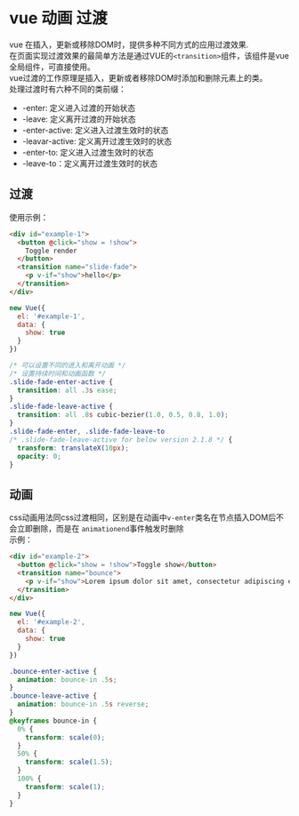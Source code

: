 # vue 动画 过渡

vue 在插入，更新或移除DOM时，提供多种不同方式的应用过渡效果.   
在页面实现过渡效果的最简单方法是通过VUE的`<transition>`组件，该组件是vue全局组件，可直接使用。  
vue过渡的工作原理是插入，更新或者移除DOM时添加和删除元素上的类。   
处理过渡时有六种不同的类前缀：
- -enter: 定义进入过渡的开始状态
- -leave: 定义离开过渡的开始状态
- -enter-active: 定义进入过渡生效时的状态
- -leavar-active: 定义离开过渡生效时的状态
- -enter-to: 定义进入过渡生效时的状态
- -leave-to：定义离开过渡生效时的状态

## 过渡
使用示例：
```html
<div id="example-1">
  <button @click="show = !show">
    Toggle render
  </button>
  <transition name="slide-fade">
    <p v-if="show">hello</p>
  </transition>
</div>
```
```javascript
new Vue({
  el: '#example-1',
  data: {
    show: true
  }
})
```
```css
/* 可以设置不同的进入和离开动画 */
/* 设置持续时间和动画函数 */
.slide-fade-enter-active {
  transition: all .3s ease;
}
.slide-fade-leave-active {
  transition: all .8s cubic-bezier(1.0, 0.5, 0.8, 1.0);
}
.slide-fade-enter, .slide-fade-leave-to
/* .slide-fade-leave-active for below version 2.1.8 */ {
  transform: translateX(10px);
  opacity: 0;
}
```

## 动画
css动画用法同css过渡相同，区别是在动画中`v-enter`类名在节点插入DOM后不会立即删除，而是在
`animationend`事件触发时删除    
示例：  
```html
<div id="example-2">
  <button @click="show = !show">Toggle show</button>
  <transition name="bounce">
    <p v-if="show">Lorem ipsum dolor sit amet, consectetur adipiscing elit. Mauris facilisis enim libero, at lacinia diam fermentum id. Pellentesque habitant morbi tristique senectus et netus.</p>
  </transition>
</div>
```
```javascript
new Vue({
  el: '#example-2',
  data: {
    show: true
  }
})
```
```css
.bounce-enter-active {
  animation: bounce-in .5s;
}
.bounce-leave-active {
  animation: bounce-in .5s reverse;
}
@keyframes bounce-in {
  0% {
    transform: scale(0);
  }
  50% {
    transform: scale(1.5);
  }
  100% {
    transform: scale(1);
  }
}
```
